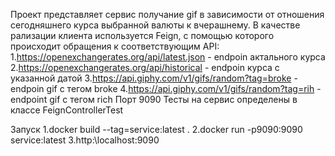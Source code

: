 Проект представляет сервис получание gif в зависимости от отношения сегодняшнего курса выбранной валюты к вчерашнему. 
В качестве рализации клиента используется Feign, с помощью которого происходит обращения к соответствующим API:
1.https://openexchangerates.org/api/latest.json - endpoin актального курса 
2.https://openexchangerates.org/api/historical -  endpoin курса с указанной датой
3.https://api.giphy.com/v1/gifs/random?tag=broke - endpoin gif с тегом broke 
4.https://api.giphy.com/v1/gifs/random?tag=rih - endpoint gif с тегом rich
Порт 9090 
Тесты на сервис определены в классе FeignControllerTest




Запуск 
1.docker build --tag=service:latest .
2.docker run -p9090:9090 service:latest
3.http:\\localhost:9090

